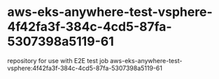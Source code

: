 # aws-eks-anywhere-test-vsphere-4f42fa3f-384c-4cd5-87fa-5307398a5119-61
repository for use with E2E test job aws-eks-anywhere-test-vsphere:4f42fa3f-384c-4cd5-87fa-5307398a5119-61
